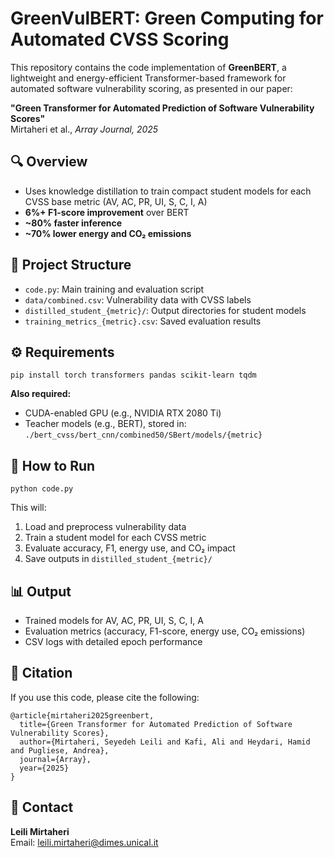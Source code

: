 <!DOCTYPE html>
<html lang="en">
<head>
  <meta charset="UTF-8">
  <title>GreenVulBERT: Green Computing for Automated CVSS Scoring</title>
</head>
<body>

<h1>GreenVulBERT: Green Computing for Automated CVSS Scoring</h1>

<p>This repository contains the code implementation of <strong>GreenBERT</strong>, a lightweight and energy-efficient Transformer-based framework for automated software vulnerability scoring, as presented in our paper:</p>

<p><strong>"Green Transformer for Automated Prediction of Software Vulnerability Scores"</strong><br>
Mirtaheri et al., <em>Array Journal, 2025</em></p>

<h2>🔍 Overview</h2>
<ul>
  <li>Uses knowledge distillation to train compact student models for each CVSS base metric (AV, AC, PR, UI, S, C, I, A)</li>
  <li><strong>6%+ F1-score improvement</strong> over BERT</li>
  <li><strong>~80% faster inference</strong></li>
  <li><strong>~70% lower energy and CO₂ emissions</strong></li>
</ul>

<h2>📁 Project Structure</h2>
<ul>
  <li><code>code.py</code>: Main training and evaluation script</li>
  <li><code>data/combined.csv</code>: Vulnerability data with CVSS labels</li>
  <li><code>distilled_student_{metric}/</code>: Output directories for student models</li>
  <li><code>training_metrics_{metric}.csv</code>: Saved evaluation results</li>
</ul>

<h2>⚙️ Requirements</h2>
<pre><code>pip install torch transformers pandas scikit-learn tqdm
</code></pre>
<p><strong>Also required:</strong></p>
<ul>
  <li>CUDA-enabled GPU (e.g., NVIDIA RTX 2080 Ti)</li>
  <li>Teacher models (e.g., BERT), stored in: <code>./bert_cvss/bert_cnn/combined50/SBert/models/{metric}</code></li>
</ul>

<h2>🚀 How to Run</h2>
<pre><code>python code.py
</code></pre>
<p>This will:</p>
<ol>
  <li>Load and preprocess vulnerability data</li>
  <li>Train a student model for each CVSS metric</li>
  <li>Evaluate accuracy, F1, energy use, and CO₂ impact</li>
  <li>Save outputs in <code>distilled_student_{metric}/</code></li>
</ol>

<h2>📊 Output</h2>
<ul>
  <li>Trained models for AV, AC, PR, UI, S, C, I, A</li>
  <li>Evaluation metrics (accuracy, F1-score, energy use, CO₂ emissions)</li>
  <li>CSV logs with detailed epoch performance</li>
</ul>

<h2>📜 Citation</h2>
<p>If you use this code, please cite the following:</p>
<pre><code>@article{mirtaheri2025greenbert,
  title={Green Transformer for Automated Prediction of Software Vulnerability Scores},
  author={Mirtaheri, Seyedeh Leili and Kafi, Ali and Heydari, Hamid and Pugliese, Andrea},
  journal={Array},
  year={2025}
}
</code></pre>

<h2>📧 Contact</h2>
<p><strong>Leili Mirtaheri</strong><br>
Email: <a href="mailto:leili.mirtaheri@dimes.unical.it">leili.mirtaheri@dimes.unical.it</a></p>

</body>
</html>
